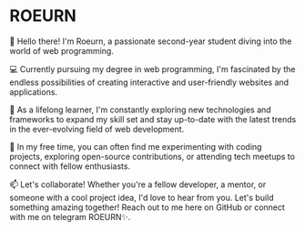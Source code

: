 # ROEURN

👋 Hello there! I'm Roeurn, a passionate second-year student diving into the world of web programming.

💻 Currently pursuing my degree in web programming, I'm fascinated by the endless possibilities of creating interactive and user-friendly websites and applications.

🌱 As a lifelong learner, I'm constantly exploring new technologies and frameworks to expand my skill set and stay up-to-date with the latest trends in the ever-evolving field of web development.

🚀 In my free time, you can often find me experimenting with coding projects, exploring open-source contributions, or attending tech meetups to connect with fellow enthusiasts.

📫 Let's collaborate! Whether you're a fellow developer, a mentor, or someone with a cool project idea, I'd love to hear from you. Let's build something amazing together! Reach out to me here on GitHub or connect with me on telegram ROEURN✨.

